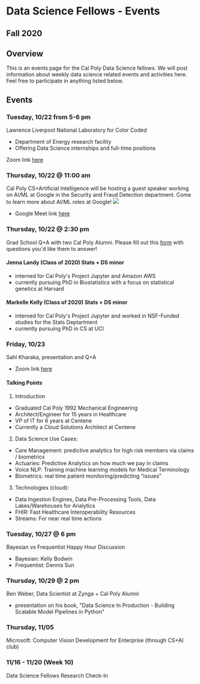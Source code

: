 # Data Science Fellows - Events
## Fall 2020
## Overview
This is an events page for the Cal Poly Data Science fellows.  We will post information about weekly data science related events and activities here.  Feel free to participate in anything listed below.

## Events

### Tuesday, 10/22 from 5-6 pm
Lawrence Liverpool National Laboratory for Color Coded
- Department of Energy research facility
- Offering Data Science internships and full-time positions

Zoom link [here](https://calpoly.zoom.us/j/81652572421)

### Thursday, 10/22 @ 11:00 am
Cal Poly CS+Artificial Intelligence will be hosting a guest speaker working on AI/ML at Google in the Security and Fraud Detection department. Come to learn more about AI/ML roles at Google!
![](https://calpolydatasc-hus1647.slack.com/files/U018FGWNJET/F01D8BC3A2G/image.png)
- Google Meet link [here](https://meet.google.com/ctg-rhof-egr)

### Thursday, 10/22 @ 2:30 pm
Grad School Q+A with two Cal Poly Alumni.  Please fill out this [form](https://docs.google.com/forms/d/e/1FAIpQLSck2EKOWuqpvViwex-RWL2TdqZwznnTEWo4cJNWkcfqCk_gBQ/viewform) with questions you'd like them to answer!

#### Jenna Landy (Class of 2020) Stats + DS minor
- interned for Cal Poly's Project Jupyter and Amazon AWS
- currently pursuing PhD in Biostatistics with a focus on statistical genetics at Harvard

#### Markelle Kelly (Class of 2020) Stats + DS minor
- interned for Cal Poly's Project Jupyter and worked in NSF-Funded studies for the Stats Deptartment
- currently pursuing PhD in CS at UCI

### Friday, 10/23
Sahl Kharaka, presentation and Q+A
- Zoom link [here](https://centene.zoom.us/j/92412895509?pwd=SlEyVFlwK0x3bkRKWGlYcDYwTzQwUT09)

#### Talking Points
1. Introduction
- Graduated Cal Poly 1992 Mechanical Engineering 
- Architect/Engineer for 15 years in Healthcare
- VP of IT for 6 years at Centene
- Currently a Cloud Solutions Architect at Centene

2. Data Science Use Cases:
- Care Management: predictive analytics for high risk members via claims / biometrics
- Actuaries: Predictive Analytics on how much we pay in claims
- Voice NLP: Training machine learning models for Medical Terminology
- Biometrics: real time patient monitoring/predicting “issues”

3. Technologies (cloud):
- Data Ingestion Engines, Data Pre-Processing Tools, Data Lakes/Warehouses for Analytics
- FHIR: Fast Healthcare Interoperability Resources
- Streams: For near real time actions

### Tuesday, 10/27 @ 6 pm
Bayesian vs Frequentist Happy Hour Discussion
- Bayesian: Kelly Bodwin
- Frequentist: Dennis Sun

### Thursday, 10/29 @ 2 pm
Ben Weber, Data Scientist at Zynga + Cal Poly Alumni 
- presentation on his book, "Data Science In Production - Building Scalable Model Pipelines in Python"

### Thursday, 11/05
Microsoft: Computer Vision Development for Enterprise (through CS+AI club)

### 11/16 - 11/20 (Week 10)
Data Science Fellows Research Check-In

